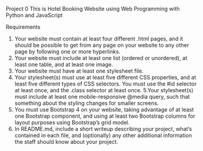 Project 0
This is Hotel Booking Website using Web Programming with Python and JavaScript

Requirements
 1. Your website must contain at least four different .html pages, and it should be possible to get from any page on your website to any other page by following one or more hyperlinks.
 2. Your website must include at least one list (ordered or unordered), at least one table, and at least one image.
 3. Your website must have at least one stylesheet file.
 4. Your stylesheet(s) must use at least five different CSS properties, and at least five different types of CSS selectors. You must use the #id selector at least once, and the .class selector at least once.
 5.Your stylesheet(s) must include at least one mobile-responsive @media query, such that something about the styling changes for smaller screens.
 6. You must use Bootstrap 4 on your website, taking advantage of at least one Bootstrap component, and using at least two Bootstrap columns for layout purposes using Bootstrap’s grid model.
 7. In README.md, include a short writeup describing your project, what’s contained in each file, and (optionally) any other additional information the staff should know about your project.
